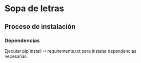 # Sopa de letras

## Proceso de instalación 

### Dependencias

Ejecutar pip install -r requirements.txt para instalar dependencias necesarias.